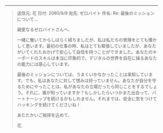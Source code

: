 
---

> 送信元: 花
> 日付: 2080/9/9
> 宛先: ゼロバイト
> 件名: Re: 最後のミッションについて...
>
> 親愛なるゼロバイトさんへ、
>
> 一緒に働いてからしばらく経ちましたが、私は私たちの冒険をとても懐かしく思います。最初の仕事の時、私はとても緊張していましたが、あなたがいてくれたおかげで安心して自信を持つことができました。あなたのキーボードのスキルは本当に印象的で、デジタルの世界を自在に操るあなたの能力には感心しています。
>
> 最後のミッションについては、うまくいかなかったことは承知しています。でも、私はあなたに対して恨みは持っていません。あなたが自分を守るためにやったことは、私があなたの立場だったら同じことをするでしょう。それに、誰が知っていますか？もしかしたらいつかまた出会って、パートナーシップを続けるかもしれません。それまでは、安全に気をつけてハッキングを続けてくださいね！
>
> あたたかいご挨拶を込めて、
>
> 花
